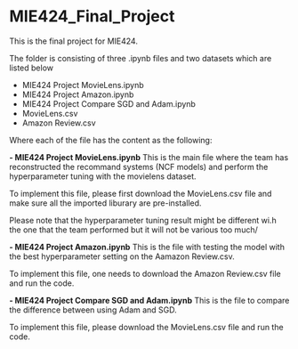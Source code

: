 # MIE424_Final_Project
This is the final project for MIE424.

The folder is consisting of three .ipynb files and two datasets which are listed below
- MIE424 Project MovieLens.ipynb
- MIE424 Project Amazon.ipynb
- MIE424 Project Compare SGD and Adam.ipynb
- MovieLens.csv
- Amazon Review.csv

Where each of the file has the content as the following:

**- MIE424 Project MovieLens.ipynb**
This is the main file where the team has reconstructed the recommand systems (NCF models) and perform the hyperparameter tuning with the movielens dataset.

To implement this file, please first download the MovieLens.csv file and make sure all the imported liburary are pre-installed.

Please note that the hyperparameter tuning result might be different wi.h the one that the team performed but it will not be various too much/

**- MIE424 Project Amazon.ipynb**
This is the file with testing the model with the best hyperparameter setting on the Aamazon Review.csv. 

To implement this file, one needs to download the Amazon Review.csv file and run the code.

**- MIE424 Project Compare SGD and Adam.ipynb**
This is the file to compare the difference between using Adam and SGD.

To implement this file, please download the MovieLens.csv file and run the code. 